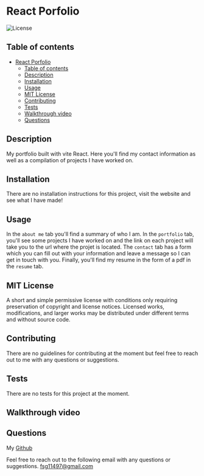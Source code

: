 # React Porfolio

![License](https://img.shields.io/badge/license-mit-GREEN.svg)

## Table of contents

- [React Porfolio](#react-porfolio)
  - [Table of contents](#table-of-contents)
  - [Description](#description)
  - [Installation](#installation)
  - [Usage](#usage)
  - [MIT License](#mit-license)
  - [Contributing](#contributing)
  - [Tests](#tests)
  - [Walkthrough video](#walkthrough-video)
  - [Questions](#questions)

## Description

My portfolio built with vite React. Here you'll find my contact information as well as a compilation of projects I have worked on.

## Installation

There are no installation instructions for this project, visit the website and see what I have made!

## Usage

In the `about me` tab you'll find a summary of who I am. In the `portfolio` tab, you'll see some projects I have worked on and the link on each project will take you to the url where the projet is located. The `contact` tab has a form which you can fill out with your information and leave a message so I can get in touch with you. Finally, you'll find my resume in the form of a pdf in the `resume` tab.

## MIT License

A short and simple permissive license with conditions only requiring preservation of copyright and license notices. Licensed works, modifications, and larger works may be distributed under different terms and without source code.

## Contributing

There are no guidelines for contributing at the moment but feel free to reach out to me with any questions or suggestions.

## Tests

There are no tests for this project at the moment.

## Walkthrough video

## Questions

My [Github](https://github.com/Fer-117)

Feel free to reach out to the following email with any questions or suggestions.
fsg11497@gmail.com
